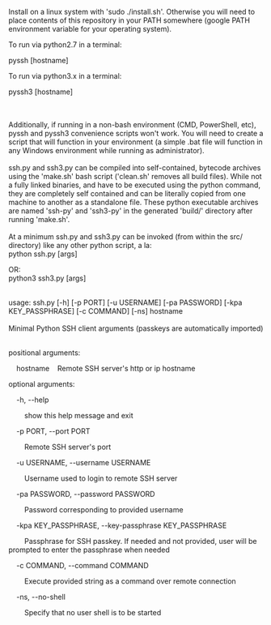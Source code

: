 Install on a linux system with 'sudo ./install.sh'. Otherwise you will need to place contents of this repository in your PATH somewhere (google PATH environment variable for your operating system).

To run via python2.7 in a terminal:

pyssh [hostname]

To run via python3.x in a terminal:

pyssh3 [hostname] 

<br />
<br />
Additionally, if running in a non-bash environment (CMD, PowerShell, etc), 
pyssh and pyssh3 convenience scripts won't work. You will need to create
a script that will function in your environment (a simple .bat file will 
function in any Windows environment while running as administrator).

<br />
<br />
ssh.py and ssh3.py can be compiled into self-contained, bytecode archives using the 'make.sh' bash script ('clean.sh' removes all build files). While not a fully linked binaries, and have to be executed using the python command, they are completely self contained and can be literally copied from one machine to another as a standalone file. These python executable archives are named 'ssh-py' and 'ssh3-py' in the generated 'build/' directory after running 'make.sh'.

<br />
<br />
At a minimum ssh.py and ssh3.py can be invoked (from within the src/ directory) like any other python script, 
a la:<br />python ssh.py [args] 

OR:<br />python3 ssh3.py [args]

<br />
usage: ssh.py [-h] [-p PORT] [-u USERNAME] [-pa PASSWORD] [-kpa KEY_PASSPHRASE] [-c COMMAND] [-ns] hostname


<br />
<br />
Minimal Python SSH client arguments (passkeys are automatically imported)
<br />
<br />

positional arguments:

&nbsp;&nbsp;&nbsp;&nbsp;hostname&nbsp;&nbsp;&nbsp;&nbsp;Remote SSH server's http or ip hostname

optional arguments:

&nbsp;&nbsp;&nbsp;&nbsp;-h, --help 

&nbsp;&nbsp;&nbsp;&nbsp;&nbsp;&nbsp;&nbsp;&nbsp;show this help message and exit 

&nbsp;&nbsp;&nbsp;&nbsp;-p PORT, --port PORT 

&nbsp;&nbsp;&nbsp;&nbsp;&nbsp;&nbsp;&nbsp;&nbsp;Remote SSH server's port 

&nbsp;&nbsp;&nbsp;&nbsp;-u USERNAME, --username USERNAME 

&nbsp;&nbsp;&nbsp;&nbsp;&nbsp;&nbsp;&nbsp;&nbsp;Username used to login to remote SSH server 

&nbsp;&nbsp;&nbsp;&nbsp;-pa PASSWORD, --password PASSWORD 

&nbsp;&nbsp;&nbsp;&nbsp;&nbsp;&nbsp;&nbsp;&nbsp;Password corresponding to provided username

&nbsp;&nbsp;&nbsp;&nbsp;-kpa KEY_PASSPHRASE, --key-passphrase KEY_PASSPHRASE

&nbsp;&nbsp;&nbsp;&nbsp;&nbsp;&nbsp;&nbsp;&nbsp;Passphrase for SSH passkey. If needed and not provided, user will be prompted to enter the passphrase when needed

&nbsp;&nbsp;&nbsp;&nbsp;-c COMMAND, --command COMMAND

&nbsp;&nbsp;&nbsp;&nbsp;&nbsp;&nbsp;&nbsp;&nbsp;Execute provided string as a command over remote connection

&nbsp;&nbsp;&nbsp;&nbsp;-ns, --no-shell 

&nbsp;&nbsp;&nbsp;&nbsp;&nbsp;&nbsp;&nbsp;&nbsp;Specify that no user shell is to be started
